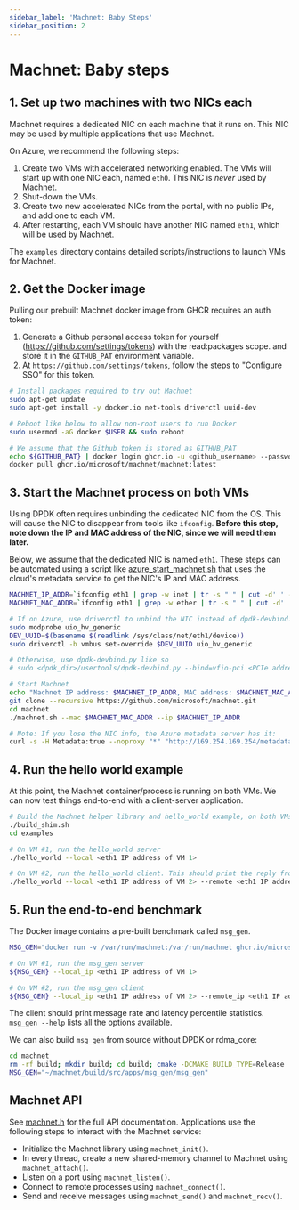 ```yaml
---
sidebar_label: 'Machnet: Baby Steps'
sidebar_position: 2
---
```


# Machnet: Baby steps

## 1. Set up two machines with two NICs each

Machnet requires a dedicated NIC on each machine that it runs on. This NIC may be
used by multiple applications that use Machnet.

On Azure, we recommend the following steps:

  1. Create two VMs with accelerated networking enabled. The VMs will start up with one NIC each, named `eth0`. This NIC is *never* used by Machnet.
  2. Shut-down the VMs.
  3. Create two new accelerated NICs from the portal, with no public IPs, and add one to each VM.
  4. After restarting, each VM should have another NIC named `eth1`, which will be used by Machnet.

The `examples` directory contains detailed scripts/instructions to launch VMs for Machnet.

## 2. Get the Docker image 

Pulling our prebuilt Machnet docker image from GHCR requires an auth token:

 1. Generate a Github personal access token for yourself (https://github.com/settings/tokens) with the read:packages scope. and store it in the `GITHUB_PAT` environment variable.
 2. At `https://github.com/settings/tokens`, follow the steps to "Configure SSO" for this token.

```bash
# Install packages required to try out Machnet
sudo apt-get update
sudo apt-get install -y docker.io net-tools driverctl uuid-dev

# Reboot like below to allow non-root users to run Docker
sudo usermod -aG docker $USER && sudo reboot

# We assume that the Github token is stored as GITHUB_PAT
echo ${GITHUB_PAT} | docker login ghcr.io -u <github_username> --password-stdin
docker pull ghcr.io/microsoft/machnet/machnet:latest
```

## 3. Start the Machnet process on both VMs

Using DPDK often requires unbinding the dedicated NIC from the OS. This will
cause the NIC to disappear from tools like `ifconfig`. **Before this step,
note down the IP and MAC address of the NIC, since we will need them
later.**

Below, we assume that the dedicated NIC is named `eth1`.  These steps can be
automated using a script like
[azure_start_machnet.sh](examples/azure_start_machnet.sh) that uses the
cloud's metadata service to get the NIC's IP and MAC address.

```bash
MACHNET_IP_ADDR=`ifconfig eth1 | grep -w inet | tr -s " " | cut -d' ' -f 3`
MACHNET_MAC_ADDR=`ifconfig eth1 | grep -w ether | tr -s " " | cut -d' ' -f 3`

# If on Azure, use driverctl to unbind the NIC instead of dpdk-devbind.py:
sudo modprobe uio_hv_generic
DEV_UUID=$(basename $(readlink /sys/class/net/eth1/device))
sudo driverctl -b vmbus set-override $DEV_UUID uio_hv_generic

# Otherwise, use dpdk-devbind.py like so
# sudo <dpdk_dir>/usertools/dpdk-devbind.py --bind=vfio-pci <PCIe address of dedicated NIC>

# Start Machnet
echo "Machnet IP address: $MACHNET_IP_ADDR, MAC address: $MACHNET_MAC_ADDR"
git clone --recursive https://github.com/microsoft/machnet.git
cd machnet
./machnet.sh --mac $MACHNET_MAC_ADDR --ip $MACHNET_IP_ADDR

# Note: If you lose the NIC info, the Azure metadata server has it:
curl -s -H Metadata:true --noproxy "*" "http://169.254.169.254/metadata/instance?api-version=2021-02-01" | jq '.network.interface[1]'
```

## 4. Run the hello world example

At this point, the Machnet container/process is running on both VMs. We can now
test things end-to-end with a client-server application.

```bash
# Build the Machnet helper library and hello_world example, on both VMs
./build_shim.sh
cd examples

# On VM #1, run the hello_world server
./hello_world --local <eth1 IP address of VM 1>

# On VM #2, run the hello_world client. This should print the reply from the server.
./hello_world --local <eth1 IP address of VM 2> --remote <eth1 IP address of VM 1>
```

## 5. Run the end-to-end benchmark

The Docker image contains a pre-built benchmark called `msg_gen`.
```bash
MSG_GEN="docker run -v /var/run/machnet:/var/run/machnet ghcr.io/microsoft/machnet/machnet:latest release_build/src/apps/msg_gen/msg_gen"

# On VM #1, run the msg_gen server
${MSG_GEN} --local_ip <eth1 IP address of VM 1>

# On VM #2, run the msg_gen client
${MSG_GEN} --local_ip <eth1 IP address of VM 2> --remote_ip <eth1 IP address of VM 1>
```

The client should print message rate and latency percentile statistics.
`msg_gen --help` lists all the options available.

We can also build `msg_gen` from source without DPDK or rdma_core:
```bash
cd machnet
rm -rf build; mkdir build; cd build; cmake -DCMAKE_BUILD_TYPE=Release ..; make -j
MSG_GEN="~/machnet/build/src/apps/msg_gen/msg_gen"
```


## Machnet API

See [machnet.h](src/ext/machnet.h) for the full API documentation.  Applications use the following steps to interact with the Machnet service:

- Initialize the Machnet library using `machnet_init()`.
- In every thread, create a new shared-memory channel to Machnet using `machnet_attach()`.
- Listen on a port using `machnet_listen()`.
- Connect to remote processes using `machnet_connect()`.
- Send and receive messages using `machnet_send()` and `machnet_recv()`.
